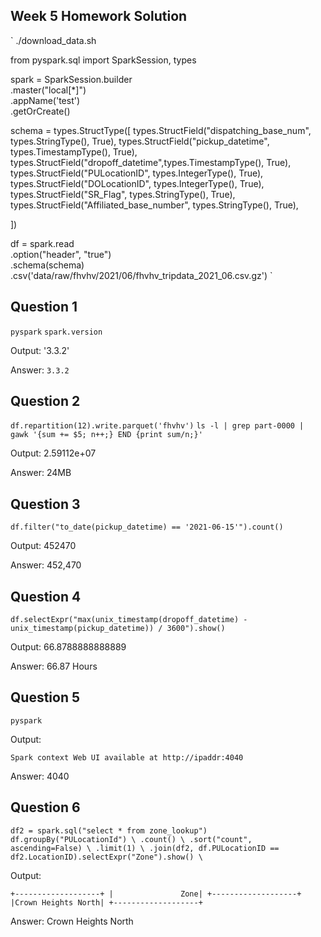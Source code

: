 ## Week 5 Homework Solution


`
./download_data.sh

from pyspark.sql import SparkSession, types

spark = SparkSession.builder \
    .master("local[*]") \
    .appName('test') \
    .getOrCreate()

schema = types.StructType([
    types.StructField("dispatching_base_num", types.StringType(), True),
    types.StructField("pickup_datetime", types.TimestampType(), True),
    types.StructField("dropoff_datetime",types.TimestampType(), True),
    types.StructField("PULocationID", types.IntegerType(), True),
    types.StructField("DOLocationID", types.IntegerType(), True),
    types.StructField("SR_Flag", types.StringType(), True),
    types.StructField("Affiliated_base_number", types.StringType(), True),

])

df = spark.read \
    .option("header", "true") \
    .schema(schema) \
    .csv('data/raw/fhvhv/2021/06/fhvhv_tripdata_2021_06.csv.gz')
`

## Question 1

`pyspark`
`spark.version`

Output: '3.3.2'

Answer: `3.3.2`

## Question 2

`df.repartition(12).write.parquet('fhvhv')`
`ls -l | grep part-0000 | gawk '{sum += $5; n++;} END {print sum/n;}'`

Output: 2.59112e+07

Answer: 24MB

## Question 3

`df.filter("to_date(pickup_datetime) == '2021-06-15'").count()`

Output: 452470

Answer: 452,470

## Question 4

`df.selectExpr("max(unix_timestamp(dropoff_datetime) - unix_timestamp(pickup_datetime)) / 3600").show()`

Output: 66.8788888888889

Answer: 66.87 Hours

## Question 5

`pyspark`

Output: 

`
Spark context Web UI available at http://ipaddr:4040
`

Answer: 4040

## Question 6

`
df2 = spark.sql("select * from zone_lookup")
df.groupBy("PULocationId") \
    .count() \
    .sort("count", ascending=False) \
    .limit(1) \
    .join(df2, df.PULocationID == df2.LocationID).selectExpr("Zone").show() \
`

Output: 

`
+-------------------+
|               Zone|
+-------------------+
|Crown Heights North|
+-------------------+
`

Answer: Crown Heights North